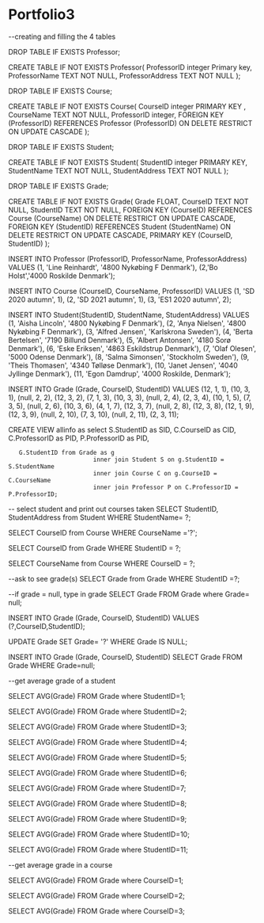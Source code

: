 # Portfolio3
--creating and filling the 4 tables

DROP TABLE IF EXISTS Professor;

CREATE TABLE IF NOT EXISTS Professor(
ProfessorID integer Primary key, ProfessorName TEXT NOT NULL, ProfessorAddress TEXT NOT NULL
);

DROP TABLE IF EXISTS Course;

CREATE TABLE IF NOT EXISTS Course( CourseID integer PRIMARY KEY , CourseName TEXT NOT NULL, ProfessorID integer,
FOREIGN KEY (ProfessorID) REFERENCES Professor (ProfessorID) ON DELETE RESTRICT ON UPDATE CASCADE
);

DROP TABLE IF EXISTS Student;

CREATE TABLE IF NOT EXISTS Student( StudentID integer PRIMARY KEY, StudentName TEXT NOT NULL, StudentAddress TEXT NOT NULL
);

DROP TABLE IF EXISTS Grade;

CREATE TABLE IF NOT EXISTS Grade( Grade FLOAT, CourseID TEXT NOT NULL, StudentID TEXT NOT NULL,
FOREIGN KEY (CourseID) REFERENCES Course (CourseName) ON DELETE RESTRICT ON UPDATE CASCADE,
FOREIGN KEY (StudentID) REFERENCES Student (StudentName)  ON DELETE RESTRICT ON UPDATE CASCADE,
PRIMARY KEY (CourseID, StudentID)
);

INSERT INTO Professor (ProfessorID, ProfessorName, ProfessorAddress) VALUES (1, 'Line Reinhardt', '4800 Nykøbing F Denmark'),
(2,'Bo Holst','4000 Roskilde Denmark');

INSERT INTO Course (CourseID, CourseName, ProfessorID) VALUES (1, 'SD 2020 autumn', 1),
(2, 'SD 2021 autumn', 1),
(3, 'ES1 2020 autumn', 2);

INSERT INTO Student(StudentID, StudentName, StudentAddress)
VALUES (1, 'Aisha Lincoln', '4800 Nykøbing F Denmark'), (2, 'Anya Nielsen', '4800 Nykøbing F Denmark'),
(3, 'Alfred Jensen', 'Karlskrona Sweden'), (4, 'Berta Bertelsen', '7190 Billund Denmark'),
(5, 'Albert Antonsen', '4180 Sorø Denmark'), (6, 'Eske Eriksen', '4863 Eskildstrup Denmark'),
(7, 'Olaf Olesen', '5000 Odense Denmark'), (8, 'Salma Simonsen', 'Stockholm Sweden'),
(9, 'Theis Thomasen', '4340 Tølløse Denmark'), (10, 'Janet Jensen', '4040 Jyllinge Denmark'),
(11, 'Egon Damdrup', '4000 Roskilde, Denmark');

INSERT INTO Grade (Grade, CourseID, StudentID)
VALUES (12, 1, 1), (10, 3, 1), (null, 2, 2), (12, 3, 2), (7, 1, 3), (10, 3, 3), (null, 2, 4), (2, 3, 4), (10, 1, 5),
(7, 3, 5), (null, 2, 6), (10, 3, 6), (4, 1, 7), (12, 3, 7), (null, 2, 8), (12, 3, 8), (12, 1, 9), (12, 3, 9),
(null, 2, 10), (7, 3, 10), (null, 2, 11), (2, 3, 11);

CREATE VIEW allinfo as
select S.StudentID as SID,
C.CourseID as CID, C.ProfessorID as PID,
P.ProfessorID as PID,

       G.StudentID from Grade as g
                            inner join Student S on g.StudentID = S.StudentName
                            inner join Course C on g.CourseID = C.CourseName
                            inner join Professor P on C.ProfessorID = P.ProfessorID;


-- select student and print out courses taken
SELECT StudentID, StudentAddress from Student
WHERE StudentName= ?;

SELECT CourseID from Course
WHERE CourseName ='?';

SELECT CourseID from Grade
WHERE StudentID = ?;

SELECT CourseName from Course
WHERE CourseID = ?;


--ask to see grade(s)
SELECT Grade from Grade WHERE StudentID =?;

--if grade = null, type in grade
SELECT Grade
FROM Grade where Grade= null;

INSERT INTO Grade (Grade, CourseID, StudentID)
VALUES (?,CourseID,StudentID);

UPDATE Grade
SET Grade= '?'
WHERE Grade IS NULL;

INSERT INTO Grade (Grade, CourseID, StudentID)
SELECT Grade
FROM Grade
WHERE Grade=null;

--get average grade of a student

SELECT AVG(Grade)
FROM Grade where StudentID=1;

SELECT AVG(Grade)
FROM Grade where StudentID=2;

SELECT AVG(Grade)
FROM Grade where StudentID=3;

SELECT AVG(Grade)
FROM Grade where StudentID=4;

SELECT AVG(Grade)
FROM Grade where StudentID=5;

SELECT AVG(Grade)
FROM Grade where StudentID=6;

SELECT AVG(Grade)
FROM Grade where StudentID=7;

SELECT AVG(Grade)
FROM Grade where StudentID=8;

SELECT AVG(Grade)
FROM Grade where StudentID=9;

SELECT AVG(Grade)
FROM Grade where StudentID=10;

SELECT AVG(Grade)
FROM Grade where StudentID=11;

--get average grade in a course



SELECT AVG(Grade)
FROM Grade where CourseID=1;

SELECT AVG(Grade)
FROM Grade where CourseID=2;

SELECT AVG(Grade)
FROM Grade where CourseID=3;